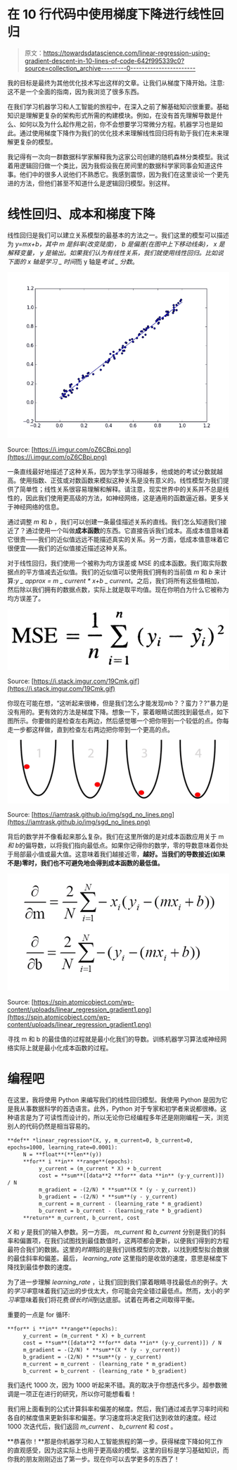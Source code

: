 # 在 10 行代码中使用梯度下降进行线性回归

> 原文：<https://towardsdatascience.com/linear-regression-using-gradient-descent-in-10-lines-of-code-642f995339c0?source=collection_archive---------0----------------------->

我的目标是最终为其他优化技术写出这样的文章。让我们从梯度下降开始。注意:这不是一个全面的指南，因为我浏览了很多东西。

在我们学习机器学习和人工智能的旅程中，在深入之前了解基础知识很重要。基础知识是理解更复杂的架构形式所需的构建模块。例如，在没有首先理解导数是什么、如何以及为什么起作用之前，你不会想要学习常微分方程。机器学习也是如此。通过使用梯度下降作为我们的优化技术来理解线性回归将有助于我们在未来理解更复杂的模型。

我记得有一次向一群数据科学家解释我为这家公司创建的随机森林分类模型。我试着用逻辑回归做一个类比，因为我假设我在房间里的数据科学家同事会知道这件事。他们中的很多人说他们不熟悉它。我感到震惊，因为我们在这里谈论一个更先进的方法，但他们甚至不知道什么是逻辑回归模型。别这样。

# 线性回归、成本和梯度下降

线性回归是我们可以建立关系模型的最基本的方法之一。我们这里的模型可以描述为 *y=mx+b，*其中 *m* 是斜率(改变陡度)， *b* 是偏差(在图中上下移动线条)， *x* 是解释变量， *y* 是输出。如果我们认为有线性关系，我们就使用线性回归。比如说下面的 x 轴是*学习 _ 时间*而 y 轴是*考试 _ 分数*。

![](img/1c82327b82f1345d6cacb823cbc548b2.png)

Source: [https://i.imgur.com/oZ6CBpi.png](https://i.imgur.com/oZ6CBpi.png)

一条直线最好地描述了这种关系，因为学生学习得越多，他或她的考试分数就越高。使用指数、正弦或对数函数来模拟这种关系是没有意义的。线性模型为我们提供了简单性；线性关系很容易理解和解释。请注意，现实世界中的关系并不总是线性的，因此我们使用更高级的方法，如神经网络，这是通用的函数逼近器。更多关于神经网络的信息。

通过调整 *m* 和 *b* ，我们可以创建一条最佳描述关系的直线。我们怎么知道我们接近了？通过使用一个叫做**成本函数**的东西。它直接告诉我们成本。高成本值意味着它很贵——我们的近似值远远不能描述真实的关系。另一方面，低成本值意味着它很便宜——我们的近似值接近描述这种关系。

对于线性回归，我们使用一个被称为均方误差或 MSE 的成本函数。我们取实际数据点的平方值减去近似值。我们的近似值可以使用我们拥有的当前值 *m* 和 *b* 来计算:*y _ approx = m _ current * x+b _ current*。之后，我们将所有这些值相加，然后除以我们拥有的数据点数，实际上就是取平均值。现在你明白为什么它被称为均方误差了。

![](img/2cec29681988984ae800b214911f7873.png)

Source: [https://i.stack.imgur.com/19Cmk.gif](https://i.stack.imgur.com/19Cmk.gif)

你现在可能在想，“这听起来很棒，但是我们怎么才能发现*m*b？？蛮力？?"暴力是没有用的。更有效的方法是梯度下降。想象一下，蒙着眼睛试图找到最低点，如下图所示。你要做的是检查左右两边，然后感觉哪一个把你带到一个较低的点。你每走一步都这样做，直到检查左右两边把你带到一个更高的点。

![](img/f306884778c2cdf0caf37adcdd795019.png)

Source: [https://iamtrask.github.io/img/sgd_no_lines.png](https://iamtrask.github.io/img/sgd_no_lines.png)

背后的数学并不像看起来那么复杂。我们在这里所做的是对成本函数应用关于 m*和 b*的偏导数，以将我们指向最低点。如果你记得你的数学，零的导数意味着你处于局部最小值或最大值。这意味着我们越接近零，**越好。当我们的导数接近(如果不是)零时，我们也不可避免地会得到成本函数的最低值。**

![](img/19577e56d3b84e1e2d9290eaf131c6e1.png)

Source: [https://spin.atomicobject.com/wp-content/uploads/linear_regression_gradient1.png](https://spin.atomicobject.com/wp-content/uploads/linear_regression_gradient1.png)

寻找 m 和 b 的最佳值的过程就是最小化我们的导数。训练机器学习算法或神经网络实际上就是最小化成本函数的过程。

# **编程吧**

在这里，我将使用 Python 来编写我们的线性回归模型。我使用 Python 是因为它是我从事数据科学的首选语言。此外，Python 对于专家和初学者来说都很棒。这种语言是为了可读性而设计的，所以无论你已经编程多年还是刚刚编程一天，浏览别人的代码仍然是相当容易的。

```
**def** *linear_regression*(X, y, m_current=0, b_current=0, epochs=1000, learning_rate=0.0001):
     N = **float**(**len**(y))
     **for** i **in** **range**(epochs):
          y_current = (m_current * X) + b_current
          cost = **sum**([data**2 **for** data **in** (y-y_current)]) / N
          m_gradient = -(2/N) * **sum**(X * (y - y_current))
          b_gradient = -(2/N) * **sum**(y - y_current)
          m_current = m_current - (learning_rate * m_gradient)
          b_current = b_current - (learning_rate * b_gradient)
     **return** m_current, b_current, cost
```

*X* 和 *y* 是我们的输入参数。另一方面， *m_current* 和 *b_current* 分别是我们的斜率和偏置项，在我们试图找到最佳数值时，这两项都会更新，以便我们得到的方程最符合我们的数据。这里的*时期*指的是我们训练模型的次数，以找到模型拟合数据的最佳斜率和偏差。最后， *learning_rate* 这里指的是收敛的速度，意思是梯度下降找到最佳参数的速度。

为了进一步理解 *learning_rate* ，让我们回到我们蒙着眼睛寻找最低点的例子。大的*学习率*意味着我们迈出的步伐太大，你可能会完全错过最低点。然而，太小的*学习率*意味着我们将花费*很长时间*到达底部。试着在两者之间取得平衡。

重要的一点是 for 循环:

```
**for** i **in** **range**(epochs):
     y_current = (m_current * X) + b_current
     cost = **sum**([data**2 **for** data **in** (y-y_current)]) / N
     m_gradient = -(2/N) * **sum**(X * (y - y_current))
     b_gradient = -(2/N) * **sum**(y - y_current)
     m_current = m_current - (learning_rate * m_gradient)
     b_current = b_current - (learning_rate * b_gradient)
```

我们迭代 1000 次，因为 1000 听起来不错。真的取决于你想迭代多少。超参数微调是一项正在进行的研究，所以你可能想看看！

我们用上面看到的公式计算斜率和偏差的梯度。然后，我们通过减去学习率时间和各自的梯度值来更新斜率和偏差。学习速度将决定我们达到收敛的速度。经过 1000 次迭代后，我们返回 *m_current* 、 *b_current* 和 *cost* 。

**恭喜你！**那是你机器学习和人工智能旅程的第一步。获得梯度下降如何工作的直观感受，因为这实际上也用于更高级的模型。这里的目标是学习基础知识，而你我的朋友刚刚迈出了第一步。现在你可以去学更多的东西了！